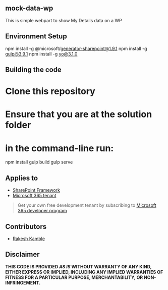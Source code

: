 ## mock-data-wp

This is simple webpart to show My Details data on a WP

## Environment Setup
npm install -g @microsoft/generator-sharepoint@1.9.1
npm install -g gulp@3.9.1
npm install -g yo@3.1.0

## Building the code
# Clone this repository
# Ensure that you are at the solution folder 
# in the command-line run:
npm install
gulp build
gulp serve

## Applies to

* [SharePoint Framework](https://learn.microsoft.com/sharepoint/dev/spfx/sharepoint-framework-overview)
* [Microsoft 365 tenant](https://learn.microsoft.com/sharepoint/dev/spfx/set-up-your-development-environment)

> Get your own free development tenant by subscribing to [Microsoft 365 developer program](http://aka.ms/m365devprogram)

## Contributors

* [Rakesh Kamble](https://github.com/RackeshKamble)

## Disclaimer

**THIS CODE IS PROVIDED *AS IS* WITHOUT WARRANTY OF ANY KIND, EITHER EXPRESS OR IMPLIED, INCLUDING ANY IMPLIED WARRANTIES OF FITNESS FOR A PARTICULAR PURPOSE, MERCHANTABILITY, OR NON-INFRINGEMENT.**
